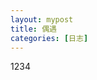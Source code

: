 ```yaml
---
layout: mypost
title: 偶遇
categories: [日志]
---
```

<!-- 
晚上睡不着觉，找不着北。
打开SOUL了，哎呀，天哪真他娘的孤独、寂寞冷。

一个宅男说完继续刷着SOUL。
每天也就是语音匹配4次把，想着能否碰机会找到真爱，哎哟喂，4点啦。
一个叫琦的女生上线了，哦，我的天哪，她声音还好了，可以接受，可以把握的住。

 -->

 1234